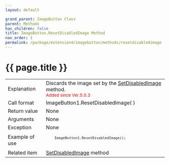 ```yaml
---
layout: default

grand_parent: ImageButton Class
parent: Methods
has_children: false
title: ImageButton.ResetDisabledImage Method
nav_order: 1
permalink: /package/extension4/imagebutton/methods/resetdisabledimage
---
```

# {{ page.title }}

<table>
  <tr>
    <td>Explanation</td>
    <td colspan="2">Discards the image set by the <a href="/package/extension4/imagebutton/methods/setdisabledimage">SetDisabledImage</a> method.<br><small><span style="color:red">Added since Ver.5.0.3</span></small></td>
  </tr>
  <tr>
    <td>Call format</td>
    <td colspan="2">ImageButton1.ResetDisabledImage( )</td>
  </tr>
  <tr>
    <td>Return value</td>
    <td colspan="2">None</td>
  </tr>  
  <tr>
    <td>Arguments</td>
    <td colspan="2">None</td>
  </tr>
  <tr>
    <td>Exception</td>
    <td colspan="2">None</td>
  </tr>
  <tr>
    <td>Example of use</td>
    <td colspan="2"><code><pre>
    ImageButton1.ResetDisabledImage();
    </pre></code></td>
  </tr>
  <tr>
    <td>Related item</td>
    <td colspan="2"><a href="/package/extension4/imagebutton/methods/setdisabledimage">SetDisabledImage</a> method</td>
  </tr>
</table>